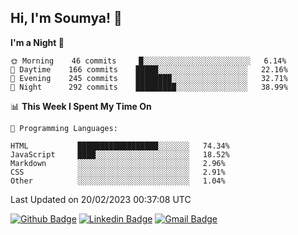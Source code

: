 ## Hi, I'm Soumya! 👋

<!--START_SECTION:waka-->
**I'm a Night 🦉** 

```text
🌞 Morning    46 commits     █░░░░░░░░░░░░░░░░░░░░░░░░   6.14% 
🌆 Daytime    166 commits    █████░░░░░░░░░░░░░░░░░░░░   22.16% 
🌃 Evening    245 commits    ████████░░░░░░░░░░░░░░░░░   32.71% 
🌙 Night      292 commits    █████████░░░░░░░░░░░░░░░░   38.99%

```


📊 **This Week I Spent My Time On** 

```text
💬 Programming Languages: 

HTML           ██████████████████░░░░░░░   74.34% 
JavaScript     ████░░░░░░░░░░░░░░░░░░░░░   18.52% 
Markdown       ░░░░░░░░░░░░░░░░░░░░░░░░░   2.96% 
CSS            ░░░░░░░░░░░░░░░░░░░░░░░░░   2.91% 
Other          ░░░░░░░░░░░░░░░░░░░░░░░░░   1.04%
```


 Last Updated on 20/02/2023 00:37:08 UTC
<!--END_SECTION:waka-->

[![Github Badge](https://img.shields.io/badge/-rubyruins-grey?style=for-the-badge&logo=github&logoColor=white&link=https://github.com/rubyruins/)](https://www.github.com/rubyruins/) 
[![Linkedin Badge](https://img.shields.io/badge/-Soumya%20Parekh-0072b1?style=for-the-badge&logo=Linkedin&logoColor=white&link=https://www.linkedin.com/in/Soumya-Parekh/)](https://www.linkedin.com/in/Soumya-Parekh/) 
[![Gmail Badge](https://img.shields.io/badge/-soumyaparekh.me@gmail.com-c14438?style=for-the-badge&logo=Gmail&logoColor=white&link=mailto:soumyaparekh.me@gmail.com)](mailto:soumyaparekh.me@gmail.com) 
